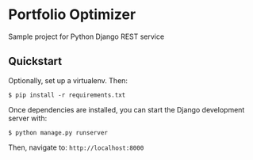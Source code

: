 # Portfolio Optimizer 
Sample project for Python Django REST service

## Quickstart

Optionally, set up a virtualenv. Then:

`$ pip install -r requirements.txt`

Once dependencies are installed, you can start the Django development server with:

`$ python manage.py runserver`

Then, navigate to: `http://localhost:8000`